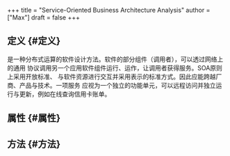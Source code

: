 +++
title = "Service-Oriented Business Architecture Analysis"
author = ["Max"]
draft = false
+++

## 定义 {#定义}

是一种分布式运算的软件设计方法。软件的部分组件（调用者），可以透过网络上的通用
协议调用另一个应用软件组件运行、运作，让调用者获得服务。SOA原则上采用开放标准、
与软件资源进行交互并采用表示的标准方式。因此应能跨越厂商、产品与技术。一项服务
应视为一个独立的功能单元，可以远程访问并独立运行与更新，例如在线查询信用卡账单。


## 属性 {#属性}


## 方法 {#方法}

